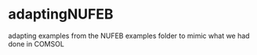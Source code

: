 # adaptingNUFEB
adapting examples from the NUFEB examples folder to mimic what we had done in COMSOL
